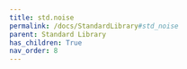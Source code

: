 ```yaml
---
title: std.noise
permalink: /docs/StandardLibrary#std_noise
parent: Standard Library
has_children: True
nav_order: 8
---
```

